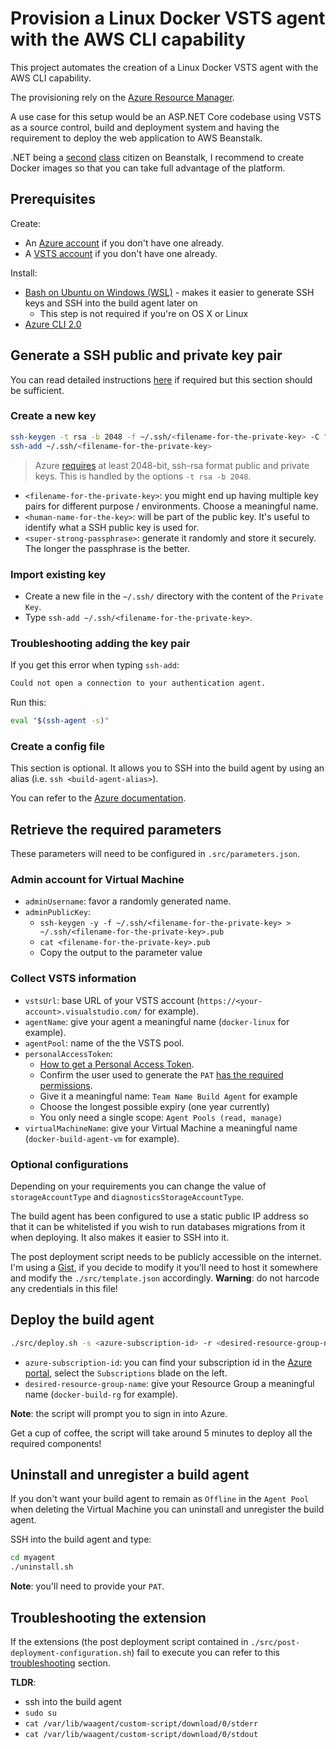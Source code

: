 # Provision a Linux Docker VSTS agent with the AWS CLI capability

This project automates the creation of a Linux Docker VSTS agent with the AWS CLI capability.

The provisioning rely on the [Azure Resource Manager][arm].

A use case for this setup would be an ASP.NET Core codebase using VSTS as a source control, build and deployment system and having the requirement to deploy the web application to AWS Beanstalk.

.NET being a [second][dotnet-beanstalk-limitations] [class][dotnet-beanstalk-bug] citizen on Beanstalk, I recommend to create Docker images so that you can take full advantage of the platform.

## Prerequisites

Create:

- An [Azure account][azure-account] if you don't have one already.
- A [VSTS account][vsts-account] if you don't have one already.

Install:

- [Bash on Ubuntu on Windows (WSL)][install-wsl] - makes it easier to generate SSH keys and SSH into the build agent later on
  - This step is not required if you're on OS X or Linux
- [Azure CLI 2.0][azure-cli-2]

## Generate a SSH public and private key pair

You can read detailed instructions [here][generate-ssh-keys] if required but this section should be sufficient.

### Create a new key

```bash
ssh-keygen -t rsa -b 2048 -f ~/.ssh/<filename-for-the-private-key> -C "<human-name-for-the-key>" -N <super-strong-passphrase>
ssh-add ~/.ssh/<filename-for-the-private-key>
```

> Azure [requires][azure-ssh-key-pairs-requirement] at least 2048-bit, ssh-rsa format public and private keys. This is handled by the options `-t rsa -b 2048`.

- `<filename-for-the-private-key>`: you might end up having multiple key pairs for different purpose / environments. Choose a meaningful name.
- `<human-name-for-the-key>`: will be part of the public key. It's useful to identify what a SSH public key is used for.
- `<super-strong-passphrase>`: generate it randomly and store it securely. The longer the passphrase is the better.

### Import existing key

- Create a new file in the `~/.ssh/` directory with the content of the `Private Key`.
- Type `ssh-add ~/.ssh/<filename-for-the-private-key>`.

### Troubleshooting adding the key pair

If you get this error when typing `ssh-add`:

```bash
Could not open a connection to your authentication agent.
```

Run this:

```bash
eval "$(ssh-agent -s)"
```

### Create a config file

This section is optional. It allows you to SSH into the build agent by using an alias (i.e. `ssh <build-agent-alias>`).

You can refer to the [Azure documentation][create-ssh-config-file].

## Retrieve the required parameters

These parameters will need to be configured in `.src/parameters.json`.

### Admin account for Virtual Machine

- `adminUsername`: favor a randomly generated name.
- `adminPublicKey`:
  - `ssh-keygen -y -f ~/.ssh/<filename-for-the-private-key> > ~/.ssh/<filename-for-the-private-key>.pub`
  - `cat <filename-for-the-private-key>.pub`
  - Copy the output to the parameter value

### Collect VSTS information

- `vstsUrl`: base URL of your VSTS account (`https://<your-account>.visualstudio.com/` for example).
- `agentName`: give your agent a meaningful name (`docker-linux` for example).
- `agentPool`: name of the the VSTS pool.
- `personalAccessToken`:
  - [How to get a Personal Access Token][how-to-get-pat].
  - Confirm the user used to generate the `PAT` [has the required permissions][pat-admin].
  - Give it a meaningful name: `Team Name Build Agent` for example
  - Choose the longest possible expiry (one year currently)
  - You only need a single scope: `Agent Pools (read, manage)`
- `virtualMachineName`: give your Virtual Machine a meaningful name (`docker-build-agent-vm` for example).

### Optional configurations

Depending on your requirements you can change the value of `storageAccountType` and `diagnosticsStorageAccountType`.

The build agent has been configured to use a static public IP address so that it can be whitelisted if you wish to run databases migrations from it when deploying. It also makes it easier to SSH into it.

The post deployment script needs to be publicly accessible on the internet. I'm using a [Gist][extensions-gist], if you decide to modify it you'll need to host it somewhere and modify the `./src/template.json` accordingly. **Warning**: do not harcode any credentials in this file!

## Deploy the build agent

```bash
./src/deploy.sh -s <azure-subscription-id> -r <desired-resource-group-name> -l <location>
```

- `azure-subscription-id`: you can find your subscription id in the [Azure portal][azure-portal], select the `Subscriptions` blade on the left.
- `desired-resource-group-name`: give your Resource Group a meaningful name (`docker-build-rg` for example).

**Note**: the script will prompt you to sign in into Azure.

Get a cup of coffee, the script will take around 5 minutes to deploy all the required components!

## Uninstall and unregister a build agent

If you don't want your build agent to remain as `Offline` in the `Agent Pool` when deleting the Virtual Machine you can uninstall and unregister the build agent.

SSH into the build agent and type:

```bash
cd myagent
./uninstall.sh
```

**Note**: you'll need to provide your `PAT`.

## Troubleshooting the extension

If the extensions (the post deployment script contained in `./src/post-deployment-configuration.sh`) fail to execute you can refer to this [troubleshooting][troubleshooting-extensions] section.

**TLDR**:

- ssh into the build agent
- `sudo su`
- `cat /var/lib/waagent/custom-script/download/0/stderr`
- `cat /var/lib/waagent/custom-script/download/0/stdout`

[arm]: https://docs.microsoft.com/en-us/azure/azure-resource-manager/resource-group-overview
[dotnet-beanstalk-limitations]: http://docs.aws.amazon.com/elasticbeanstalk/latest/dg/concepts.platforms.html#concepts.platforms.net
[dotnet-beanstalk-bug]: http://stackoverflow.com/questions/40127703/aws-elastic-beanstalk-environment-in-asp-net-core-1-0
[azure-account]: https://azure.microsoft.com/en-au/free/
[vsts-account]: https://www.visualstudio.com/team-services/
[install-wsl]: https://msdn.microsoft.com/en-au/commandline/wsl/install_guide
[azure-cli-2]: https://docs.microsoft.com/en-us/cli/azure/install-az-cli2
[generate-ssh-keys]: https://docs.microsoft.com/en-us/azure/virtual-machines/virtual-machines-linux-mac-create-ssh-keys
[azure-ssh-key-pairs-requirement]: https://docs.microsoft.com/en-us/azure/virtual-machines/virtual-machines-linux-mac-create-ssh-keys#disable-ssh-passwords-by-using-ssh-keys
[lastpass]: https://lastpass.com/
[create-ssh-config-file]: https://docs.microsoft.com/en-us/azure/virtual-machines/virtual-machines-linux-mac-create-ssh-keys#create-and-configure-an-ssh-config-file
[how-to-get-pat]: https://www.visualstudio.com/en-us/docs/build/actions/agents/v2-linux#decide-which-user-youll-use
[pat-admin]: https://www.visualstudio.com/en-us/docs/build/actions/agents/v2-linux#confirm-the-user-has-permission
[extensions-gist]: https://gist.githubusercontent.com/gabrielweyer/4ec2cd4d8e2f03ae0f0b497aae926e2b/raw/18945d4ae754ed732be30194cc4831d50ae8e741/post-deployment-configuration.sh
[azure-portal]: https://portal.azure.com/
[troubleshooting-extensions]: https://docs.microsoft.com/en-us/azure/virtual-machines/virtual-machines-linux-extensions-customscript#troubleshooting